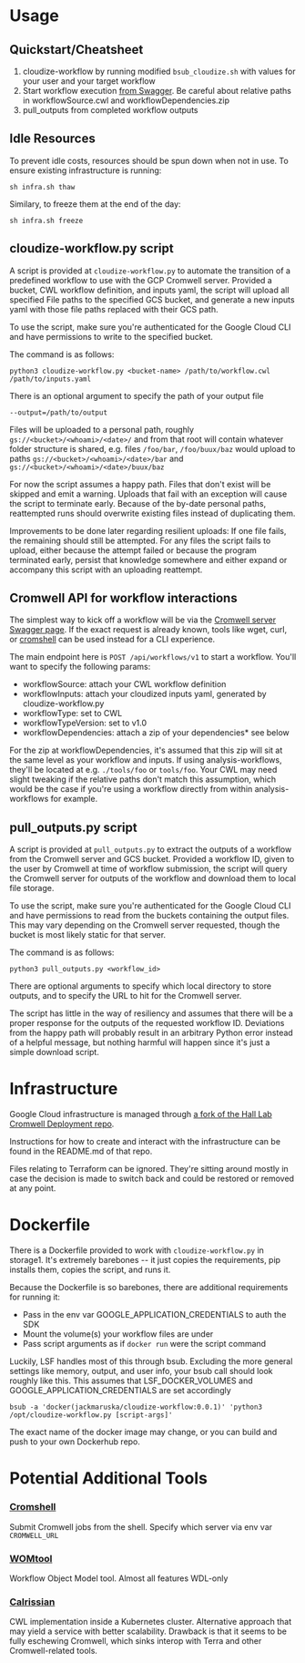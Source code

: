 # Usage

## Quickstart/Cheatsheet

1. cloudize-workflow by running modified `bsub_cloudize.sh` with
   values for your user and your target workflow
1. Start workflow execution [from Swagger](http://34.69.35.61:8000/swagger). Be careful about
   relative paths in workflowSource.cwl and workflowDependencies.zip
1. pull_outputs from completed workflow outputs


## Idle Resources

To prevent idle costs, resources should be spun down when not in use.
To ensure existing infrastructure is running:

    sh infra.sh thaw

Similary, to freeze them at the end of the day:

    sh infra.sh freeze


## cloudize-workflow.py script

A script is provided at `cloudize-workflow.py` to automate the
transition of a predefined workflow to use with the GCP Cromwell
server. Provided a bucket, CWL workflow definition, and inputs yaml,
the script will upload all specified File paths to the specified GCS
bucket, and generate a new inputs yaml with those file paths replaced
with their GCS path.

To use the script, make sure you're authenticated for the Google Cloud
CLI and have permissions to write to the specified bucket.

The command is as follows:

    python3 cloudize-workflow.py <bucket-name> /path/to/workflow.cwl /path/to/inputs.yaml

There is an optional argument to specify the path of your output file

    --output=/path/to/output

Files will be uploaded to a personal path, roughly
`gs://<bucket>/<whoami>/<date>/` and from that root will contain
whatever folder structure is shared, e.g. files `/foo/bar`,
`/foo/buux/baz` would upload to paths `gs://<bucket>/<whoami>/<date>/bar`
and `gs://<bucket>/<whoami>/<date>/buux/baz`

For now the script assumes a happy path. Files that don't exist will
be skipped and emit a warning. Uploads that fail with an exception
will cause the script to terminate early. Because of the by-date
personal paths, reattempted runs should overwrite existing files
instead of duplicating them.

Improvements to be done later regarding resilient uploads:
If one file fails, the remaining should still be attempted. For any
files the script fails to upload, either because the attempt failed or
because the program terminated early, persist that knowledge somewhere
and either expand or accompany this script with an uploading
reattempt.


## Cromwell API for workflow interactions

The simplest way to kick off a workflow will be via the [Cromwell
server Swagger page](http://34.69.35.61:8000/swagger). If the exact
request is already known, tools like wget, curl, or
[cromshell](https://github.com/broadinstitute/cromshell)  can be used
instead for a CLI experience.

The main endpoint here is `POST /api/workflows/v1` to start a
workflow. You'll want to specify the following params:
- workflowSource: attach your CWL workflow definition
- workflowInputs: attach your cloudized inputs yaml, generated by
  cloudize-workflow.py
- workflowType: set to CWL
- workflowTypeVersion: set to v1.0
- workflowDependencies: attach a zip of your dependencies* see below

For the zip at workflowDependencies, it's assumed that this zip will
sit at the same level as your workflow and inputs. If using
analysis-workflows, they'll be located at e.g. `./tools/foo` or
`tools/foo`. Your CWL may need slight tweaking if the relative paths
don't match this assumption, which would be the case if you're using a
workflow directly from within analysis-workflows for example.


## pull_outputs.py script

A script is provided at `pull_outputs.py` to extract the outputs of a
workflow from the Cromwell server and GCS bucket. Provided a workflow
ID, given to the user by Cromwell at time of workflow submission, the
script will query the Cromwell server for outputs of the workflow and
download them to local file storage.

To use the script, make sure you're authenticated for the Google Cloud
CLI and have permissions to read from the buckets containing the
output files. This may vary depending on the Cromwell server
requested, though the bucket is most likely static for that server.

The command is as follows:

    python3 pull_outputs.py <workflow_id>

There are optional arguments to specify which local directory to store
outputs, and to specify the URL to hit for the Cromwell server.

The script has little in the way of resiliency and assumes that there
will be a proper response for the outputs of the requested workflow
ID. Deviations from the happy path will probably result in an
arbitrary Python error instead of a helpful message, but nothing
harmful will happen since it's just a simple download script.



# Infrastructure

Google Cloud infrastructure is managed through [a fork of the Hall Lab
Cromwell Deployment repo](https://github.com/hall-lab/cromwell-deployment).

Instructions for how to create and interact with the infrastructure
can be found in the README.md of that repo.

Files relating to Terraform can be ignored. They're sitting around
mostly in case the decision is made to switch back and could be
restored or removed at any point.

# Dockerfile

There is a Dockerfile provided to work with `cloudize-workflow.py` in
storage1. It's extremely barebones -- it just copies the requirements,
pip installs them, copies the script, and runs it.

Because the Dockerfile is so barebones, there are additional
requirements for running it:
- Pass in the env var GOOGLE_APPLICATION_CREDENTIALS to auth the SDK
- Mount the volume(s) your workflow files are under
- Pass script arguments as if `docker run` were the script command

Luckily, LSF handles most of this through bsub. Excluding the more
general settings like memory, output, and user info, your bsub call
should look roughly like this. This assumes that LSF_DOCKER_VOLUMES
and GOOGLE_APPLICATION_CREDENTIALS are set accordingly
```
bsub -a 'docker(jackmaruska/cloudize-workflow:0.0.1)' 'python3 /opt/cloudize-workflow.py [script-args]'
```
The exact name of the docker image may change, or you can build and
push to your own Dockerhub repo.



# Potential Additional Tools

### [Cromshell](https://github.com/broadinstitute/cromshell)
Submit Cromwell jobs from the shell.
Specify which server via env var `CROMWELL_URL`

### [WOMtool](https://cromwell.readthedocs.io/en/stable/WOMtool/)
Workflow Object Model tool. Almost all features WDL-only

### [Calrissian](https://github.com/Duke-GCB/calrissian)
CWL implementation inside a Kubernetes cluster. Alternative approach
that may yield a service with better scalability. Drawback is that it
seems to be fully eschewing Cromwell, which sinks interop with Terra
and other Cromwell-related tools.
